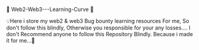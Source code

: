 🧰 Web2-Web3---Learning-Curve 🧰

💡Here i store my web2 &amp; web3 Bug bounty learning resources For me, So don't follow this blindly, Otherwise you responsible for your any losses....
I don't Recommend anyone to follow this Repository Blindly. Because i made it for me...🔬
